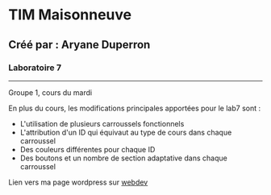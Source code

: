 # TIM Maisonneuve #
## Créé par : Aryane Duperron ##
### Laboratoire 7 ###
--------------------------------
Groupe 1, cours du mardi

En plus du cours, les modifications principales apportées pour le lab7 sont :
- L'utilisation de plusieurs carroussels fonctionnels  
- L'attribution d'un ID qui équivaut au type de cours dans chaque carroussel
- Des couleurs différentes pour chaque ID
- Des boutons et un nombre de section adaptative dans chaque carroussel 

Lien vers ma page wordpress sur [webdev](https://e1724050.webdev.cmaisonneuve.qc.ca/4w4/)
